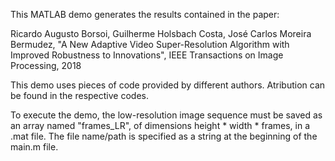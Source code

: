
This MATLAB demo generates the results contained in the paper:

Ricardo Augusto Borsoi, Guilherme Holsbach Costa, José Carlos Moreira Bermudez, "A New Adaptive Video Super-Resolution Algorithm with Improved Robustness to Innovations", IEEE Transactions on Image Processing, 2018


This demo uses pieces of code provided by different authors. Atribution can be found in the respective codes.


To execute the demo, the low-resolution image sequence must be saved as an array named "frames_LR", of dimensions height * width * frames, in a .mat file. The file name/path is specified as a string at the beginning of the main.m file.







